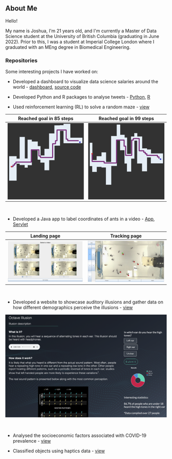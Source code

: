 ## About Me

Hello!

My name is Joshua, I'm 21 years old, and I'm currently a Master of Data Science student at the University of British Columbia (graduating in June 2022). Prior to this, I was a student at Imperial College London where I graduated with an MEng degree in Biomedical Engineering.

### Repositories

Some interesting projects I have worked on:

- Developed a dashboard to visualize data science salaries around the world - [dashboard](https://datasci-salaries-py.herokuapp.com/), [source code](https://github.com/UBC-MDS/datasci_salaries_py)

- Developed Python and R packages to analyse tweets - [Python](https://github.com/UBC-MDS/pytextprep), [R](https://github.com/UBC-MDS/textprepr)

- Used reinforcement learning (RL) to solve a random maze - [view](https://github.com/joshsia/random-maze-rl)

Reached goal in 85 steps             |  Reached goal in 99 steps
:-------------------------:|:-------------------------:
![solved-maze1](https://github.com/joshsia/random-maze-rl/blob/main/solved-maze2.png)  |  ![solved-maze2](https://github.com/joshsia/random-maze-rl/blob/main/solved-maze3.png)

<br />

- Developed a Java app to label coordinates of ants in a video - [App](https://github.com/joshsia/Ants), [Servlet](https://github.com/joshsia/AntsServlet)

Landing page             |  Tracking page
:-------------------------:|:-------------------------:
![landing-page](https://github.com/joshsia/Ants/blob/main/ui_images/landing-page.png)  |  ![tracking-page](https://github.com/joshsia/Ants/blob/main/ui_images/tracking-page.png)

<br />

- Developed a website to showcase auditory illusions and gather data on how different demographics perceive the illusions - [view](https://github.com/joshsia/auditory-illusions)

![illusion-page](https://github.com/joshsia/auditory-illusions/blob/main/ui_img/illusion-page.png)

<br />

- Analysed the socioeconomic factors associated with COVID-19 prevalence - [view](https://github.com/UBC-MDS/DSCI_522_US_social_determinants_of_health_by_county)

- Classified objects using haptics data - [view](https://github.com/joshsia/haptics-classification)
